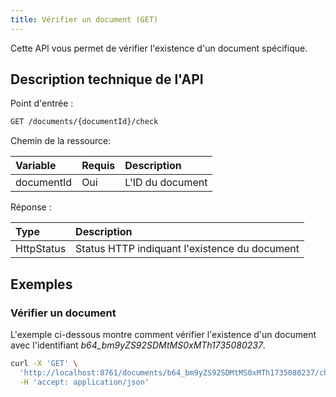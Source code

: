 ```yaml
---
title: Vérifier un document (GET)
---
```


Cette API vous permet de vérifier l'existence d'un document spécifique.

## Description technique de l'API

Point d'entrée :
```bash
GET /documents/{documentId}/check
```

Chemin de la ressource:

| Variable   | Requis | Description       |
|:-----------|:-------|:------------------|
| documentId | Oui    | L'ID du document  |

Réponse :

| Type       | Description                                   |
|:-----------|:----------------------------------------------|
| HttpStatus | Status HTTP indiquant l'existence du document |

## Exemples

### Vérifier un document

L'exemple ci-dessous montre comment vérifier l'existence d'un 
document avec l'identifiant _b64_bm9yZS92SDMtMS0xMTh1735080237_.

```bash
curl -X 'GET' \
  'http://localhost:8761/documents/b64_bm9yZS92SDMtMS0xMTh1735080237/check' \
  -H 'accept: application/json'
```